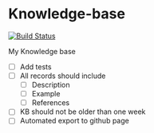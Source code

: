 Knowledge-base
==============

[![Build Status](https://travis-ci.org/elmariofredo/Knowledge-base.svg?branch=master)](https://travis-ci.org/elmariofredo/Knowledge-base)

My Knowledge base


- [ ] Add tests
 - [ ] All records should include
   - [ ] Description
   - [ ] Example
   - [ ] References
 - [ ] KB should not be older than one week
- [ ] Automated export to github page
